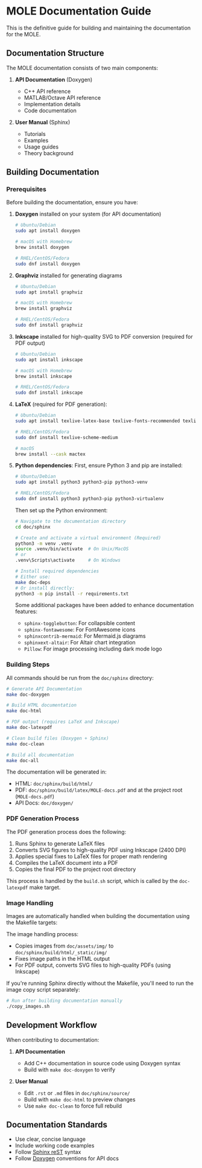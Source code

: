 # MOLE Documentation Guide

This is the definitive guide for building and maintaining the documentation for the MOLE.

## Documentation Structure

The MOLE documentation consists of two main components:

1. **API Documentation** (Doxygen)
   - C++ API reference
   - MATLAB/Octave API reference
   - Implementation details
   - Code documentation

2. **User Manual** (Sphinx)
   - Tutorials
   - Examples
   - Usage guides
   - Theory background

## ️Building Documentation

### Prerequisites

Before building the documentation, ensure you have:

1. **Doxygen** installed on your system (for API documentation)
   ```bash
   # Ubuntu/Debian
   sudo apt install doxygen
   
   # macOS with Homebrew
   brew install doxygen
   
   # RHEL/CentOS/Fedora
   sudo dnf install doxygen
   ```

2. **Graphviz** installed for generating diagrams
   ```bash
   # Ubuntu/Debian
   sudo apt install graphviz
   
   # macOS with Homebrew
   brew install graphviz
   
   # RHEL/CentOS/Fedora
   sudo dnf install graphviz
   ```

3. **Inkscape** installed for high-quality SVG to PDF conversion (required for PDF output)
   ```bash
   # Ubuntu/Debian
   sudo apt install inkscape
   
   # macOS with Homebrew
   brew install inkscape
   
   # RHEL/CentOS/Fedora
   sudo dnf install inkscape
   ```

5. **LaTeX** (required for PDF generation):
   ```bash
   # Ubuntu/Debian
   sudo apt install texlive-latex-base texlive-fonts-recommended texlive-latex-extra

   # RHEL/CentOS/Fedora
   sudo dnf install texlive-scheme-medium

   # macOS
   brew install --cask mactex
   ```

6. **Python dependencies**:
   First, ensure Python 3 and pip are installed:
   ```bash
   # Ubuntu/Debian
   sudo apt install python3 python3-pip python3-venv
   
   # RHEL/CentOS/Fedora
   sudo dnf install python3 python3-pip python3-virtualenv
   ```

   Then set up the Python environment:
   ```bash
   # Navigate to the documentation directory
   cd doc/sphinx

   # Create and activate a virtual environment (Required)
   python3 -m venv .venv
   source .venv/bin/activate  # On Unix/MacOS
   # or
   .venv\Scripts\activate     # On Windows

   # Install required dependencies 
   # Either use:
   make doc-deps
   # Or install directly:
   python3 -m pip install -r requirements.txt
   ```

   Some additional packages have been added to enhance documentation features:
   - `sphinx-togglebutton`: For collapsible content
   - `sphinx-fontawesome`: For FontAwesome icons
   - `sphinxcontrib-mermaid`: For Mermaid.js diagrams
   - `sphinxext-altair`: For Altair chart integration
   - `Pillow`: For image processing including dark mode logo

### Building Steps

All commands should be run from the `doc/sphinx` directory:

```bash
# Generate API Documentation
make doc-doxygen

# Build HTML documentation
make doc-html

# PDF output (requires LaTeX and Inkscape)
make doc-latexpdf

# Clean build files (Doxygen + Sphinx)
make doc-clean

# Build all documentation
make doc-all
```

The documentation will be generated in:
- HTML: `doc/sphinx/build/html/`
- PDF: `doc/sphinx/build/latex/MOLE-docs.pdf` and at the project root (`MOLE-docs.pdf`)
- API Docs: `doc/doxygen/`

### PDF Generation Process

The PDF generation process does the following:

1. Runs Sphinx to generate LaTeX files
2. Converts SVG figures to high-quality PDF using Inkscape (2400 DPI)
3. Applies special fixes to LaTeX files for proper math rendering
4. Compiles the LaTeX document into a PDF
5. Copies the final PDF to the project root directory

This process is handled by the `build.sh` script, which is called by the `doc-latexpdf` make target.

### Image Handling

Images are automatically handled when building the documentation using the Makefile targets:

The image handling process:
- Copies images from `doc/assets/img/` to `doc/sphinx/build/html/_static/img/`
- Fixes image paths in the HTML output
- For PDF output, converts SVG files to high-quality PDFs (using Inkscape)

If you're running Sphinx directly without the Makefile, you'll need to run the image copy script separately:

```bash
# Run after building documentation manually
./copy_images.sh
```

## Development Workflow

When contributing to documentation:

1. **API Documentation**
   - Add C++ documentation in source code using Doxygen syntax
   - Build with `make doc-doxygen` to verify

2. **User Manual**
   - Edit `.rst` or `.md` files in `doc/sphinx/source/`
   - Build with `make doc-html` to preview changes
   - Use `make doc-clean` to force full rebuild

## Documentation Standards

- Use clear, concise language
- Include working code examples
- Follow [Sphinx reST](https://www.sphinx-doc.org/en/master/usage/restructuredtext/basics.html) syntax
- Follow [Doxygen](https://www.doxygen.nl/manual/docblocks.html) conventions for API docs
